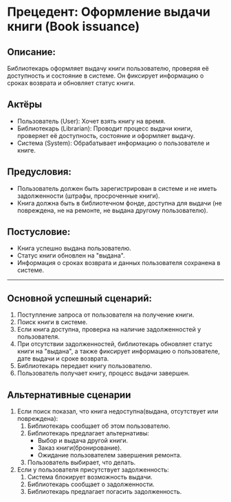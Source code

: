 # Прецедент: Оформление выдачи книги (Book issuance)

## Описание:
Библиотекарь оформляет выдачу книги пользователю, проверяя её доступность и состояние в системе. Он фиксирует информацию о сроках возврата и обновляет статус книги.

## Актёры
- Пользователь (User): Хочет взять книгу на время.
- Библиотекарь (Librarian): Проводит процесс выдачи книги, проверяет её доступность, состояние и оформляет выдачу.
- Система (System): Обрабатывает информацию о пользователе и книге.

## Предусловия:
- Пользователь должен быть зарегистрирован в системе и не иметь задолженности (штрафы, просроченные книги).
- Книга должна быть в библиотечном фонде, доступна для выдачи (не повреждена, не на ремонте, не выдана другому пользователю).

## Постусловие:
- Книга успешно выдана пользователю.
- Статус книги обновлен на "выдана".
- Информация о сроках возврата и данных пользователя сохранена в системе.

---

## Основной успешный сценарий:

1. Поступление запроса от пользователя на получение книги.
2. Поиск книги в системе.
3. Если книга доступна, проверка на наличие задолженностей у пользователя.
4. При отсутствии задолженностей, библиотекарь обновляет статус книги на "выдана", а также фиксирует информацию о пользователе, дате выдачи и сроке возврата.
5. Библиотекарь передает книгу пользователю.
6. Пользователь получает книгу, процесс выдачи завершен.

## Альтернативные сценарии ##
1. Если поиск показал, что книга недоступна(выдана, отсутствует или повреждена):
   1. Библиотекарь сообщает об этом пользователю.
   2. Библиотекарь предлагает альтернативы:
      - Выбор и выдача другой книги.
      - Заказ книги(бронирование).
      - Ожидание пользователем завершения ремонта.
   3. Пользователь выбирает, что делать.
2. Если у пользователя присутствует задолженность:
   1. Система блокирует возможность выдачи.
   2. Библиотекарь сообщает о задолженности.
   3. Библиотекарь предлагает погасить задолженность.
